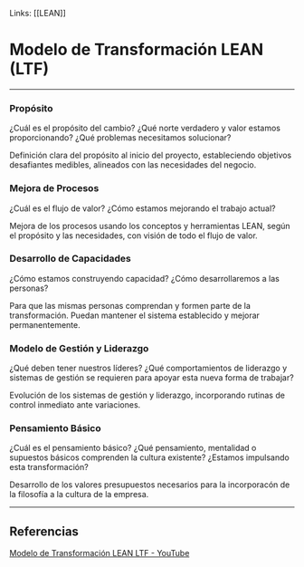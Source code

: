 Links: [[LEAN]]

# Modelo de Transformación LEAN (LTF)
---

### Propósito
¿Cuál es el propósito del cambio?
¿Qué norte verdadero y valor estamos proporcionando?
¿Qué problemas necesitamos solucionar?

Definición clara del propósito al inicio del proyecto, estableciendo objetivos desafiantes medibles, alineados con las necesidades del negocio.

### Mejora de Procesos
¿Cuál es el flujo de valor?
¿Cómo estamos mejorando el trabajo actual?

Mejora de los procesos usando los conceptos y herramientas LEAN, según el propósito y las necesidades, con visión de todo el flujo de valor.

### Desarrollo de Capacidades
¿Cómo estamos construyendo capacidad?
¿Cómo desarrollaremos a las personas?

Para que las mismas personas comprendan y formen parte de la transformación. Puedan mantener el sistema establecido y mejorar permanentemente.

### Modelo de Gestión y Liderazgo
¿Qué deben tener nuestros líderes?
¿Qué comportamientos de liderazgo y sistemas de gestión se requieren para apoyar esta nueva forma de trabajar?

Evolución de los sistemas de gestión y liderazgo, incorporando rutinas de control inmediato ante variaciones.

### Pensamiento Básico
¿Cuál es el pensamiento básico?
¿Qué pensamiento, mentalidad o supuestos básicos comprenden la cultura existente?
¿Estamos impulsando esta transformación?

Desarrollo de los valores presupuestos necesarios para la incorporacón de la filosofía a la cultura de la empresa.

---

## Referencias
[Modelo de Transformación LEAN LTF - YouTube](https://www.youtube.com/watch?v=Q362mPFUH-8)